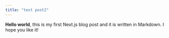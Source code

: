 ```yaml
---
title: "test post2"
---
```


**Hello world**, this is my first Next.js blog post and it is written in Markdown.
I hope you like it!
